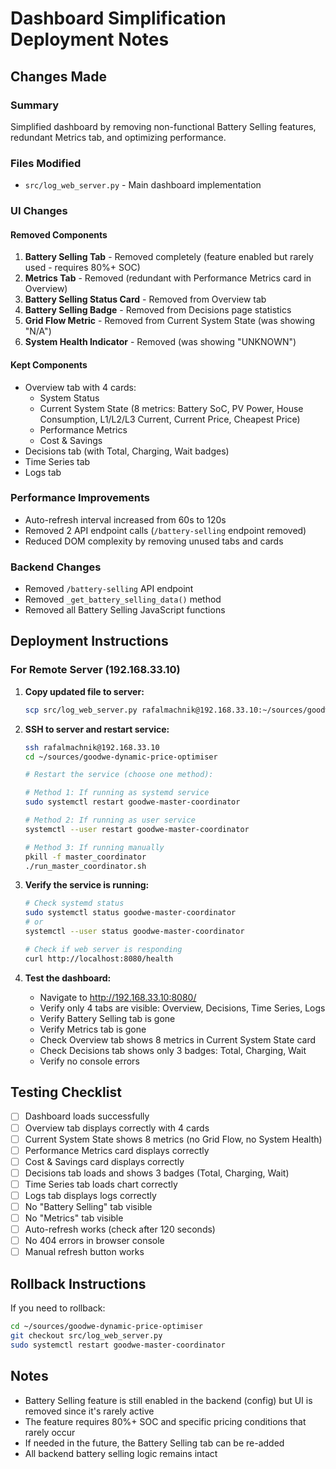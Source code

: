 # Dashboard Simplification Deployment Notes

## Changes Made

### Summary
Simplified dashboard by removing non-functional Battery Selling features, redundant Metrics tab, and optimizing performance.

### Files Modified
- `src/log_web_server.py` - Main dashboard implementation

### UI Changes

#### Removed Components
1. **Battery Selling Tab** - Removed completely (feature enabled but rarely used - requires 80%+ SOC)
2. **Metrics Tab** - Removed (redundant with Performance Metrics card in Overview)
3. **Battery Selling Status Card** - Removed from Overview tab
4. **Battery Selling Badge** - Removed from Decisions page statistics
5. **Grid Flow Metric** - Removed from Current System State (was showing "N/A")
6. **System Health Indicator** - Removed (was showing "UNKNOWN")

#### Kept Components
- Overview tab with 4 cards:
  - System Status
  - Current System State (8 metrics: Battery SoC, PV Power, House Consumption, L1/L2/L3 Current, Current Price, Cheapest Price)
  - Performance Metrics
  - Cost & Savings
- Decisions tab (with Total, Charging, Wait badges)
- Time Series tab
- Logs tab

### Performance Improvements
- Auto-refresh interval increased from 60s to 120s
- Removed 2 API endpoint calls (`/battery-selling` endpoint removed)
- Reduced DOM complexity by removing unused tabs and cards

### Backend Changes
- Removed `/battery-selling` API endpoint
- Removed `_get_battery_selling_data()` method
- Removed all Battery Selling JavaScript functions

## Deployment Instructions

### For Remote Server (192.168.33.10)

1. **Copy updated file to server:**
   ```bash
   scp src/log_web_server.py rafalmachnik@192.168.33.10:~/sources/goodwe-dynamic-price-optimiser/src/
   ```

2. **SSH to server and restart service:**
   ```bash
   ssh rafalmachnik@192.168.33.10
   cd ~/sources/goodwe-dynamic-price-optimiser
   
   # Restart the service (choose one method):
   
   # Method 1: If running as systemd service
   sudo systemctl restart goodwe-master-coordinator
   
   # Method 2: If running as user service
   systemctl --user restart goodwe-master-coordinator
   
   # Method 3: If running manually
   pkill -f master_coordinator
   ./run_master_coordinator.sh
   ```

3. **Verify the service is running:**
   ```bash
   # Check systemd status
   sudo systemctl status goodwe-master-coordinator
   # or
   systemctl --user status goodwe-master-coordinator
   
   # Check if web server is responding
   curl http://localhost:8080/health
   ```

4. **Test the dashboard:**
   - Navigate to http://192.168.33.10:8080/
   - Verify only 4 tabs are visible: Overview, Decisions, Time Series, Logs
   - Verify Battery Selling tab is gone
   - Verify Metrics tab is gone
   - Check Overview tab shows 8 metrics in Current System State card
   - Check Decisions tab shows only 3 badges: Total, Charging, Wait
   - Verify no console errors

## Testing Checklist

- [ ] Dashboard loads successfully
- [ ] Overview tab displays correctly with 4 cards
- [ ] Current System State shows 8 metrics (no Grid Flow, no System Health)
- [ ] Performance Metrics card displays correctly
- [ ] Cost & Savings card displays correctly
- [ ] Decisions tab loads and shows 3 badges (Total, Charging, Wait)
- [ ] Time Series tab loads chart correctly
- [ ] Logs tab displays logs correctly
- [ ] No "Battery Selling" tab visible
- [ ] No "Metrics" tab visible
- [ ] Auto-refresh works (check after 120 seconds)
- [ ] No 404 errors in browser console
- [ ] Manual refresh button works

## Rollback Instructions

If you need to rollback:
```bash
cd ~/sources/goodwe-dynamic-price-optimiser
git checkout src/log_web_server.py
sudo systemctl restart goodwe-master-coordinator
```

## Notes

- Battery Selling feature is still enabled in the backend (config) but UI is removed since it's rarely active
- The feature requires 80%+ SOC and specific pricing conditions that rarely occur
- If needed in the future, the Battery Selling tab can be re-added
- All backend battery selling logic remains intact

